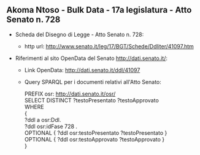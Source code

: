## Akoma Ntoso - Bulk Data - 17a legislatura - Atto Senato n. 728 ##

* Scheda del Disegno di Legge - Atto Senato n. 728:
	* http url: http://www.senato.it/leg/17/BGT/Schede/Ddliter/41097.htm

* Riferimenti al sito OpenData del Senato http://dati.senato.it/:
	* Link OpenData: http://dati.senato.it/ddl/41097
	* Query SPARQL per i documenti relativi all'Atto Senato:

        PREFIX osr: <http://dati.senato.it/osr/>  
		SELECT DISTINCT ?testoPresentato ?testoApprovato  
		WHERE  
		{  
		    ?ddl a osr:Ddl.  
		    ?ddl osr:idFase 728 .  
		    OPTIONAL { ?ddl osr:testoPresentato ?testoPresentato }  
		    OPTIONAL { ?ddl osr:testoApprovato ?testoApprovato }  
		}
		